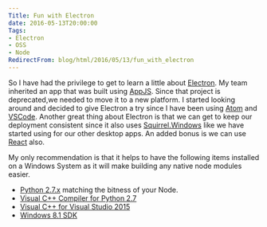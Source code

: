 ```yaml
---
Title: Fun with Electron
date: 2016-05-13T20:00:00
Tags:
- Electron
- OSS
- Node
RedirectFrom: blog/html/2016/05/13/fun_with_electron
---
```


So I have had the privilege to get to learn a little about [Electron](http://electron.atom.io/). My team inherited an app that was built using [AppJS](http://appjs.com/). Since that project is deprecated,we needed to move it to a new platform. I started looking around and decided to give Electron a try since I have been using [Atom](https://atom.io/) and [VSCode](https://code.visualstudio.com/). Another great thing about Electron is that we can get to keep our deployment consistent since it also uses [Squirrel.Windows](https://github.com/Squirrel/Squirrel.Windows) like we have started using for our other desktop apps. An added bonus is we can use [React](http://facebook.github.io/react/) also.

My only recommendation is that it helps to have the following items installed on a Windows System as it will make building any native node modules easier.

*   [Python 2.7.x](https://www.python.org/downloads/release/python-2711/) matching the bitness of your Node.
*   [Visual C++ Compiler for Python 2.7](https://www.microsoft.com/en-us/download/details.aspx?id=44266)
*   [Visual C++ for Visual Studio 2015](https://www.visualstudio.com/vs-2015-product-editions)
*   [Windows 8.1 SDK](https://developer.microsoft.com/en-us/windows/downloads/windows-8-1-sdk)
